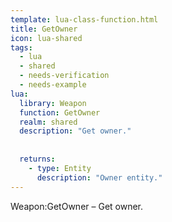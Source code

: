 ```yaml
---
template: lua-class-function.html
title: GetOwner
icon: lua-shared
tags:
  - lua
  - shared
  - needs-verification
  - needs-example
lua:
  library: Weapon
  function: GetOwner
  realm: shared
  description: "Get owner."
  
  
  returns:
    - type: Entity
      description: "Owner entity."
---
```


<div class="lua__search__keywords">
Weapon:GetOwner &#x2013; Get owner.
</div>
